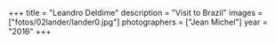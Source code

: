+++
title = "Leandro Deldime"
description = "Visit to Brazil"
images = ["fotos/02lander/lander0.jpg"]
photographers = ["Jean Michel"]
year = "2016"
+++
